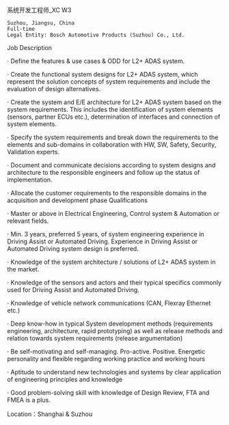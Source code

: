 系统开发工程师_XC W3

    Suzhou, Jiangsu, China
    Full-time
    Legal Entity: Bosch Automotive Products (Suzhou) Co., Ltd.

Job Description

·       Define the features & use cases & ODD for L2+ ADAS system.

·       Create the functional system designs for L2+ ADAS system, which represent the solution concepts of system requirements and include the evaluation of design alternatives.

·       Create the system and E/E architecture for L2+ ADAS system based on the system requirements. This includes the identification of system elements (sensors, partner ECUs etc.), determination of interfaces and connection of system elements.

·       Specify the system requirements and break down the requirements to the elements and sub-domains in collaboration with HW, SW, Safety, Security, Validation experts.

·       Document and communicate decisions according to system designs and architecture to the responsible engineers and follow up the status of implementation.

·       Allocate the customer requirements to the responsible domains in the acquisition and development phase
Qualifications

·       Master or above in Electrical Engineering, Control system & Automation or relevant fields.

·       Min. 3 years, preferred 5 years, of system engineering experience in Driving Assist or Automated Driving. Experience in Driving Assist or Automated Driving system design is preferred.

·       Knowledge of the system architecture / solutions of L2+ ADAS system in the market.

·       Knowledge of the sensors and actors and their typical specifics commonly used for Driving Assist and Automated Driving.

·       Knowledge of vehicle network communications (CAN, Flexray Ethernet etc.)

·       Deep know-how in typical System development methods (requirements engineering, architecture, rapid prototyping) as well as release methods and relation towards system requirements (release argumentation)

·       Be self-motivating and self-managing. Pro-active. Positive. Energetic personality and flexible regarding working practice and working hours

·       Aptitude to understand new technologies and systems by clear application of engineering principles and knowledge

·       Good problem-solving skill with knowledge of Design Review, FTA and FMEA is a plus.

Location：Shanghai & Suzhou
